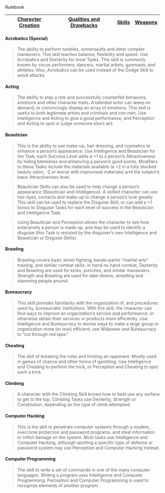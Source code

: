 Rulebook

 [Charecter Creation]() | [Qualities and Drawbacks](Qualities_and_Drawbacks.md) | [Skills](Skills.md) | [Weapons]() |
------------ |  ------------ | ------------ | ------------ |

#### Acrobatics (Special)
> The ability to perform tumbles, somersaults and other complex maneuvers. This skill teaches balance, flexibility and speed. Use Acrobatics and Dexterity for most Tasks. This skill is commonly known by circus performers, dancers, martial artists, gymnasts, and athletes. Also, Acrobatics can be used instead of the Dodge Skill to avoid attacks.

#### Acting
>The ability to play a role and successfully counterfeit behaviors, emotions and other character traits. A talented actor can weep on demand, or convincingly display an array of emotions. This skill is useful to both legitimate artists and criminals and con men. Use Intelligence and Acting to give a good performance, and Perception and Acting to spot or judge someone else’s act.

#### Beautician
>This is the ability to use make-up, hair dressing, and cosmetics to enhance a person’s appearance. Use Intelligence and Beautician for the Task; each Success Level adds a +1 to a person’s Attractiveness by hiding blemishes and enhancing a person’s good points. Modifiers to these Tasks include the materials available (a +2 in a fully stocked beauty salon, -2 or worse with improvised materials) and the subject’s basic Attractiveness level.

>Beautician Skills can also be used to help change a person’s appearance (Beautician and Intelligence). A skilled character can use hair dyes, contacts and make-up to change a person’s look greatly. This skill can be used to replace the Disguise Skill, or can add a +1 bonus to Disguise Tasks for each level of success in the Beautician and Intelligence Task.

>Using Beautician and Perception allows the character to see how extensively a person is made up, and may be used to identify a disguise (this Task is resisted by the disguiser’s own Intelligence and Beautician or Disguise Skills).

#### Brawling
>Brawling covers basic street fighting, karate-parlor “martial arts” training, and similar combat skills. In hand-to-hand combat, Dexterity and Brawling are used for kicks, punches, and similar maneuvers. Strength and Brawling are used for take-downs, wrestling and slamming people around.

#### Bureaucracy
>This skill provides familiarity with the organization of, and procedures used by, bureaucratic institutions. With this skill, the character can find ways to improve an organization’s service and performance, or otherwise obtain their services or products more efficiently. Use Intelligence and Bureaucracy to devise ways to make a large group or organization more (or less) efficient; use Willpower and Bureaucracy to “cut through red tape.”

#### Cheating
>The skill of breaking the rules and tricking an opponent. Mostly used in games of chance and other forms of gambling. Use Intelligence and Cheating to perform the trick, or Perception and Cheating to spot such a trick.

#### Climbing
>A character with the Climbing Skill knows how to best use any surface to get to the top. Climbing Tasks use Dexterity, Strength or Constitution, depending on the type of climb attempted.

#### Computer Hacking
>This is the skill to penetrate computer systems through a modem, overcome protection and password programs, and steal information or inflict damage on the system. Most tasks use Intelligence and Computer Hacking, although spotting a specific type of defense or password system may use Perception and Computer Hacking instead.

#### Computer Programming
>The skill to write a set of commands in one of the many computer languages. Writing a program uses Intelligence and Computer Programming; Perception and Computer Programming is used to recognize elements of another program.

####
>
